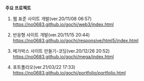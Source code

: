 <strong>주요 프로젝트</strong>

1. 웹 표준 사이트 개발(ver.20/11/08 06:57)<br>
https://no0683.github.io/gochi/web3/index.html

2. 반응형 사이트 개발(ver.20/11/15 20:44)<br>
https://no0683.github.io/gochi/responsive/html5/index.html

3. 메가박스 사이트 만들기-코딩(ver.20/12/26 20:52)<br>
https://no0683.github.io/gochi/mega/index.html

4. 포트폴리오(ver.21/03/22 17:33)<br>
https://no0683.github.io/gochi/portfolio/portfolio.html
